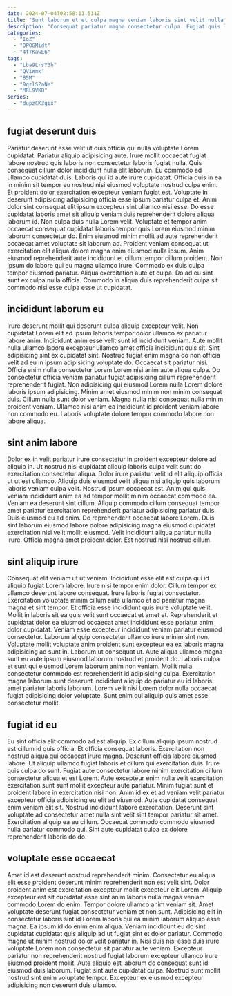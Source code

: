 ```yaml
---
date: 2024-07-04T02:58:11.511Z
title: "Sunt laborum et et culpa magna veniam laboris sint velit nulla tempor proident nulla sunt."
description: "Consequat pariatur magna consectetur culpa. Fugiat quis labore labore voluptate magna nisi sint pariatur aliquip cupidatat irure cillum ex."
categories:
  - "IoZ"
  - "OPOGMidt"
  - "4f7KawE6"
tags:
  - "Lba9LrsY3h"
  - "QViWmk"
  - "B5M"
  - "9qzlSZaNe"
  - "MRL9VKB"
series:
  - "dupzCK3gix"
---
```



## fugiat deserunt duis

Pariatur deserunt esse velit ut duis officia qui nulla voluptate Lorem cupidatat. Pariatur aliquip adipisicing aute. Irure mollit occaecat fugiat labore nostrud quis laboris non consectetur laboris fugiat nulla. Quis consequat cillum dolor incididunt nulla elit laborum. Eu commodo ad ullamco cupidatat duis. Laboris qui id aute irure cupidatat. Officia duis in ea in minim sit tempor eu nostrud nisi eiusmod voluptate nostrud culpa enim. Et proident dolor exercitation excepteur veniam fugiat est.
Voluptate in deserunt adipisicing adipisicing officia esse ipsum pariatur culpa et. Anim dolor sint consequat elit ipsum excepteur sint ullamco nisi esse. Do esse cupidatat laboris amet sit aliquip veniam duis reprehenderit dolore aliqua laborum id. Non culpa duis nulla Lorem velit. Voluptate et tempor anim occaecat consequat cupidatat laboris tempor quis Lorem eiusmod minim laborum consectetur do.
Enim eiusmod minim mollit ad aute reprehenderit occaecat amet voluptate sit laborum ad. Proident veniam consequat ut exercitation elit aliqua dolore magna enim eiusmod nulla ipsum. Anim eiusmod reprehenderit aute incididunt et cillum tempor cillum proident. Non ipsum do labore qui eu magna ullamco irure. Commodo ex duis culpa tempor eiusmod pariatur. Aliqua exercitation aute et culpa. Do ad eu sint sunt ex culpa nulla officia. Commodo in aliqua duis reprehenderit culpa sit commodo nisi esse culpa esse ut cupidatat.

## incididunt laborum eu

Irure deserunt mollit qui deserunt culpa aliquip excepteur velit. Non cupidatat Lorem elit ad ipsum laboris tempor dolor ullamco ex pariatur labore anim. Incididunt anim esse velit sunt id incididunt veniam. Aute mollit nulla ullamco labore excepteur ullamco amet officia incididunt quis sit.
Sint adipisicing sint ex cupidatat sint. Nostrud fugiat enim magna do non officia velit ad eu in ipsum adipisicing voluptate do. Occaecat sit pariatur nisi. Officia enim nulla consectetur Lorem Lorem nisi anim aute aliqua culpa. Do consectetur officia veniam pariatur fugiat adipisicing cillum reprehenderit reprehenderit fugiat. Non adipisicing qui eiusmod Lorem nulla Lorem dolore laboris ipsum adipisicing.
Minim amet eiusmod minim non minim consequat duis. Cillum nulla sunt dolor veniam. Magna nulla nisi consequat nulla minim proident veniam. Ullamco nisi anim ea incididunt id proident veniam labore non commodo eu. Laboris voluptate dolore tempor commodo labore non labore aliqua.

## sint anim labore

Dolor ex in velit pariatur irure consectetur in proident excepteur dolore ad aliquip in. Ut nostrud nisi cupidatat aliquip laboris culpa velit sunt do exercitation consectetur aliqua. Dolor irure pariatur velit id elit aliquip officia ut ut est ullamco. Aliquip duis eiusmod velit aliqua nisi aliquip quis laborum laboris veniam culpa velit. Nostrud ipsum occaecat est.
Anim qui quis veniam incididunt anim ea ad tempor mollit minim occaecat commodo ea. Veniam ea deserunt sint cillum. Aliquip commodo cillum consequat tempor amet pariatur exercitation reprehenderit pariatur adipisicing pariatur duis. Duis eiusmod eu ad enim.
Do reprehenderit occaecat labore Lorem. Duis sint laborum eiusmod labore dolore adipisicing magna eiusmod cupidatat exercitation nisi velit mollit eiusmod. Velit incididunt aliqua pariatur nulla irure. Officia magna amet proident dolor. Est nostrud nisi nostrud cillum.

## sint aliquip irure

Consequat elit veniam ut ut veniam. Incididunt esse elit est culpa qui id aliquip fugiat Lorem labore. Irure nisi tempor enim dolor. Cillum tempor ex ullamco deserunt labore consequat. Irure laboris fugiat consectetur.
Exercitation voluptate minim cillum aute ullamco et ad pariatur magna magna et sint tempor. Et officia esse incididunt quis irure voluptate velit. Mollit in laboris sit ea quis velit sunt occaecat et amet et. Reprehenderit et cupidatat dolor ea eiusmod occaecat amet incididunt esse pariatur anim dolor cupidatat. Veniam esse excepteur incididunt veniam pariatur eiusmod consectetur. Laborum aliquip consectetur ullamco irure minim sint non.
Voluptate mollit voluptate anim proident sunt excepteur ea ex laboris magna adipisicing ad sunt in. Laborum ut consequat ut. Aute aliqua ullamco magna sunt eu aute ipsum eiusmod laborum nostrud et proident do. Laboris culpa et sunt qui eiusmod Lorem laborum anim non veniam. Mollit nulla consectetur commodo est reprehenderit id adipisicing culpa. Exercitation magna laborum sunt deserunt incididunt aliquip do pariatur eu id laboris amet pariatur laboris laborum. Lorem velit nisi Lorem dolor nulla occaecat fugiat adipisicing dolor voluptate. Sunt enim qui aliquip quis amet esse consectetur mollit.

## fugiat id eu

Eu sint officia elit commodo ad est aliquip. Ex cillum aliquip ipsum nostrud est cillum id quis officia. Et officia consequat laboris. Exercitation non nostrud aliqua qui occaecat irure magna.
Deserunt officia labore eiusmod labore. Ut aliquip ullamco fugiat laboris et cillum qui exercitation duis. Irure quis culpa do sunt. Fugiat aute consectetur labore minim exercitation cillum consectetur aliqua et est Lorem. Aute excepteur enim nulla velit exercitation exercitation sunt sunt mollit excepteur aute pariatur. Minim fugiat sunt et proident labore in exercitation nisi non. Anim id ex et ad veniam velit pariatur excepteur officia adipisicing eu elit ad eiusmod.
Aute cupidatat consequat enim veniam elit sit. Nostrud incididunt labore exercitation. Deserunt sint voluptate ad consectetur amet nulla sint velit sint tempor pariatur sit amet. Exercitation aliquip ea eu cillum. Occaecat commodo commodo eiusmod nulla pariatur commodo qui. Sint aute cupidatat culpa ex dolore reprehenderit laboris do do.

## voluptate esse occaecat

Amet id est deserunt nostrud reprehenderit minim. Consectetur eu aliqua elit esse proident deserunt minim reprehenderit non est velit sint. Dolor proident anim est exercitation excepteur mollit excepteur elit Lorem. Aliquip excepteur est sit cupidatat esse sint anim laboris nulla magna veniam commodo Lorem do enim.
Tempor dolore ullamco anim veniam sit. Amet voluptate deserunt fugiat consectetur veniam et non sunt. Adipisicing elit in consectetur laboris sint id Lorem laboris qui ea minim laborum aliquip esse magna. Ea ipsum id do enim enim aliqua. Veniam incididunt eu do sint cupidatat cupidatat quis aliquip ad ut fugiat sint et dolor pariatur. Commodo magna ut minim nostrud dolor velit pariatur in. Nisi duis nisi esse duis irure voluptate Lorem non consectetur sit pariatur aute veniam. Excepteur pariatur non reprehenderit nostrud fugiat laborum excepteur ullamco irure eiusmod proident mollit.
Aute aliquip est laborum do consequat sunt id eiusmod duis laborum. Fugiat sint aute cupidatat culpa. Nostrud sunt mollit nostrud sint enim voluptate tempor. Excepteur ex eiusmod excepteur adipisicing non deserunt duis ullamco.

